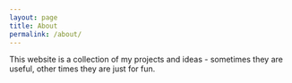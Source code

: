 ```yaml
---
layout: page
title: About
permalink: /about/
---
```


This website is a collection of my projects and ideas - sometimes they are useful, other times they are just for fun.

